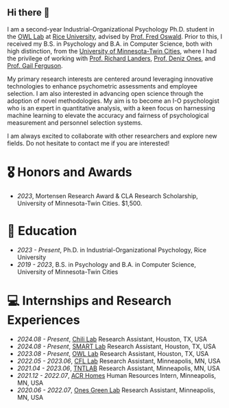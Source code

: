 

<!--
**wpengda/wpengda** is a ✨ _special_ ✨ repository because its `README.md` (this file) appears on your GitHub profile.

Here are some ideas to get you started:

- 🔭 I’m currently working on ...
- 🌱 I’m currently learning ...
- 👯 I’m looking to collaborate on ...
- 🤔 I’m looking for help with ...
- 💬 Ask me about ...
- 📫 How to reach me: ...
- 😄 Pronouns: ...
- ⚡ Fun fact: ...
-->

## Hi there 👋
I am a second-year Industrial-Organizational Psychology Ph.D. student in the [OWL Lab](https://workforce.rice.edu/) at [Rice University](https://psychology.rice.edu/graduate/industrial-organizational-psychology), advised by [Prof. Fred Oswald](https://profiles.rice.edu/faculty/fred-oswald). Prior to this, I received my B.S. in Psychology and B.A. in Computer Science, both with high distinction, from the [University of Minnesota-Twin Cities](https://twin-cities.umn.edu/), where I had the privilege of working with [Prof. Richard Landers](https://cla.umn.edu/about/directory/profile/lande065), [Prof. Deniz Ones](https://cla.umn.edu/about/directory/profile/onesx001), and [Prof. Gail Ferguson](https://icd.umn.edu/gail-ferguson).

My primary research interests are centered around leveraging innovative technologies to enhance psychometric assessments and employee selection. I am also interested in advancing open science through the adoption of novel methodologies. My aim is to become an I-O psychologist who is an expert in quantitative analysis, with a keen focus on harnessing machine learning to elevate the accuracy and fairness of psychological measurement and personnel selection systems.

I am always excited to collaborate with other researchers and explore new fields. Do not hesitate to contact me if you are interested!


# 🎖 Honors and Awards
- *2023*, Mortensen Research Award & CLA Research Scholarship, University of Minnesota-Twin Cities. $1,500.


# 📖 Education
- *2023 - Present*, Ph.D. in Industrial-Organizational Psychology, Rice University
- *2019 - 2023*, B.S. in Psychology and B.A. in Computer Science, University of Minnesota-Twin Cities



# 💻 Internships and Research Experiences
- *2024.08 - Present*, [Chili Lab](https://hanjiechen.github.io/group.html) Research Assistant, Houston, TX, USA
- *2024.08 - Present*, [SMART Lab](https://drive.google.com/file/d/1TQMWbNDCBxYwH5aSPrn8_jRQ08pdrn4-/view) Research Assistant, Houston, TX, USA
- *2023.08 - Present*, [OWL Lab](https://workforce.rice.edu/) Research Assistant, Houston, TX, USA
- *2022.05 - 2023.06*, [CFL Lab](https://innovation.umn.edu/culture-and-family-life-lab/people/) Research Assistant, Minneapolis, MN, USA
- *2021.04 - 2023.06*, [TNTLAB](https://rlanders.net/) Research Assistant, Minneapolis, MN, USA
- *2021.12 - 2022.07*, [ACR Homes](https://acrhomes.com/) Human Resources Intern, Minneapolis, MN, USA
- *2020.06 - 2022.07*, [Ones Green Lab](https://cla.umn.edu/about/directory/profile/onesx001) Research Assistant, Minneapolis, MN, USA
